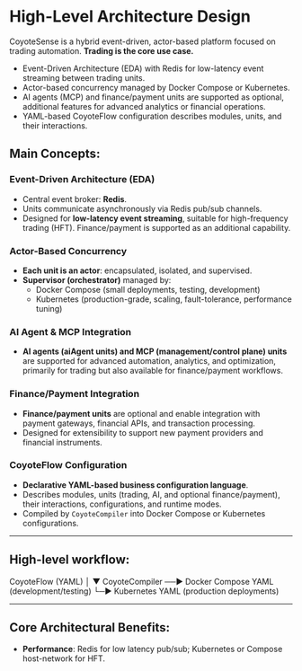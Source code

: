 # High-Level Architecture Design

CoyoteSense is a hybrid event-driven, actor-based platform focused on trading automation. **Trading is the core use case.**

- Event-Driven Architecture (EDA) with Redis for low-latency event streaming between trading units.
- Actor-based concurrency managed by Docker Compose or Kubernetes.
- AI agents (MCP) and finance/payment units are supported as optional, additional features for advanced analytics or financial operations.
- YAML-based CoyoteFlow configuration describes modules, units, and their interactions.

## Main Concepts:

### Event-Driven Architecture (EDA)

- Central event broker: **Redis**.
- Units communicate asynchronously via Redis pub/sub channels.
- Designed for **low-latency event streaming**, suitable for high-frequency trading (HFT). Finance/payment is supported as an additional capability.

### Actor-Based Concurrency

- **Each unit is an actor**: encapsulated, isolated, and supervised.
- **Supervisor (orchestrator)** managed by:
  - Docker Compose (small deployments, testing, development)
  - Kubernetes (production-grade, scaling, fault-tolerance, performance tuning)

### AI Agent & MCP Integration

- **AI agents (aiAgent units) and MCP (management/control plane) units** are supported for advanced automation, analytics, and optimization, primarily for trading but also available for finance/payment workflows.

### Finance/Payment Integration

- **Finance/payment units** are optional and enable integration with payment gateways, financial APIs, and transaction processing.
- Designed for extensibility to support new payment providers and financial instruments.

### CoyoteFlow Configuration

- **Declarative YAML-based business configuration language**.
- Describes modules, units (trading, AI, and optional finance/payment), their interactions, configurations, and runtime modes.
- Compiled by `CoyoteCompiler` into Docker Compose or Kubernetes configurations.

---

## High-level workflow:
CoyoteFlow (YAML)
│
▼
CoyoteCompiler ──► Docker Compose YAML (development/testing)
└─► Kubernetes YAML (production deployments)

---

## Core Architectural Benefits:

- **Performance**: Redis for low latency pub/sub; Kubernetes or Compose host-network for HFT.


